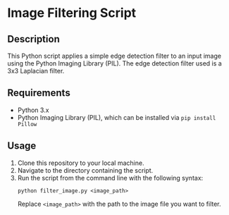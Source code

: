 # Image Filtering Script

## Description
This Python script applies a simple edge detection filter to an input image using the Python Imaging Library (PIL). The edge detection filter used is a 3x3 Laplacian filter.

## Requirements
- Python 3.x
- Python Imaging Library (PIL), which can be installed via `pip install Pillow`

## Usage
1. Clone this repository to your local machine.
2. Navigate to the directory containing the script.
3. Run the script from the command line with the following syntax:
    ```
    python filter_image.py <image_path>
    ```
   Replace `<image_path>` with the path to the image file you want to filter.
